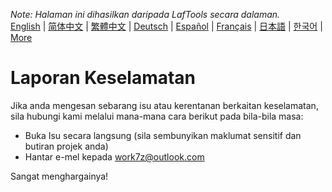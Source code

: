 <i>Note: Halaman ini dihasilkan daripada LafTools secara dalaman.</i> <br/> [English](/docs/en_US/SECURITY.md)  |  [简体中文](/docs/zh_CN/SECURITY.md)  |  [繁體中文](/docs/zh_HK/SECURITY.md)  |  [Deutsch](/docs/de/SECURITY.md)  |  [Español](/docs/es/SECURITY.md)  |  [Français](/docs/fr/SECURITY.md)  |  [日本語](/docs/ja/SECURITY.md)  |  [한국어](/docs/ko/SECURITY.md) | [More](/docs/) <br/>

# Laporan Keselamatan

Jika anda mengesan sebarang isu atau kerentanan berkaitan keselamatan, sila hubungi kami melalui mana-mana cara berikut pada bila-bila masa:

- Buka Isu secara langsung (sila sembunyikan maklumat sensitif dan butiran projek anda)
- Hantar e-mel kepada work7z@outlook.com

Sangat menghargainya!
